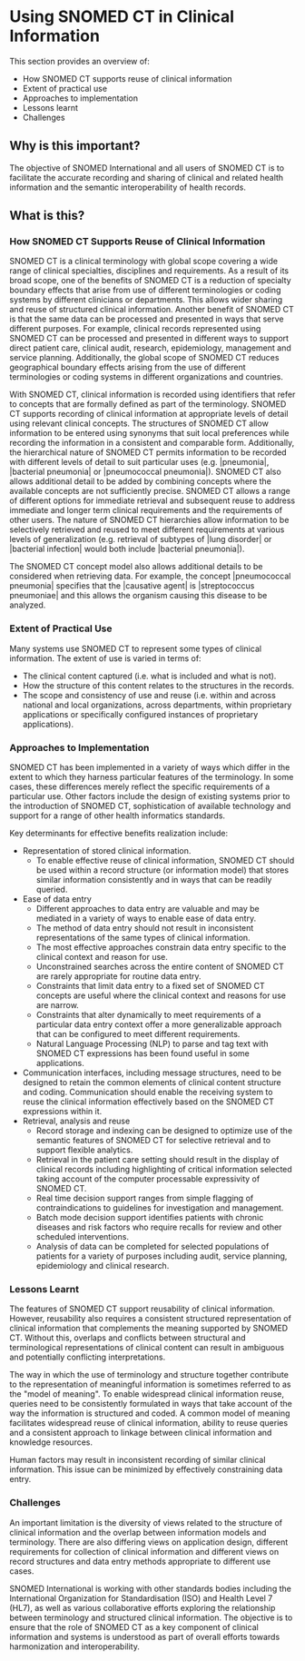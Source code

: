 # Using SNOMED CT in Clinical Information

This section provides an overview of:

* How SNOMED CT supports reuse of clinical information
* Extent of practical use
* Approaches to implementation
* Lessons learnt
* Challenges

## Why is this important?

The objective of SNOMED International and all users of SNOMED CT is to facilitate the accurate recording and sharing of clinical and related health information and the semantic interoperability of health records.

## What is this?

### How SNOMED CT Supports Reuse of Clinical Information

SNOMED CT is a clinical terminology with global scope covering a wide range of clinical specialties, disciplines and requirements. As a result of its broad scope, one of the benefits of SNOMED CT is a reduction of specialty boundary effects that arise from use of different terminologies or coding systems by different clinicians or departments. This allows wider sharing and reuse of structured clinical information. Another benefit of SNOMED CT is that the same data can be processed and presented in ways that serve different purposes. For example, clinical records represented using SNOMED CT can be processed and presented in different ways to support direct patient care, clinical audit, research, epidemiology, management and service planning. Additionally, the global scope of SNOMED CT reduces geographical boundary effects arising from the use of different terminologies or coding systems in different organizations and countries.

With SNOMED CT, clinical information is recorded using identifiers that refer to concepts that are formally defined as part of the terminology. SNOMED CT supports recording of clinical information at appropriate levels of detail using relevant clinical concepts. The structures of SNOMED CT allow information to be entered using synonyms that suit local preferences while recording the information in a consistent and comparable form. Additionally, the hierarchical nature of SNOMED CT permits information to be recorded with different levels of detail to suit particular uses (e.g. |pneumonia|, |bacterial pneumonia| or |pneumococcal pneumonia|). SNOMED CT also allows additional detail to be added by combining concepts where the available concepts are not sufficiently precise. SNOMED CT allows a range of different options for immediate retrieval and subsequent reuse to address immediate and longer term clinical requirements and the requirements of other users. The nature of SNOMED CT hierarchies allow information to be selectively retrieved and reused to meet different requirements at various levels of generalization (e.g. retrieval of subtypes of |lung disorder| or |bacterial infection| would both include |bacterial pneumonia|).

The SNOMED CT concept model also allows additional details to be considered when retrieving data. For example, the concept |pneumococcal pneumonia| specifies that the |causative agent| is |streptococcus pneumoniae| and this allows the organism causing this disease to be analyzed.

### Extent of Practical Use

Many systems use SNOMED CT to represent some types of clinical information. The extent of use is varied in terms of:

* The clinical content captured (i.e. what is included and what is not).
* How the structure of this content relates to the structures in the records.
* The scope and consistency of use and reuse (i.e. within and across national and local organizations, across departments, within proprietary applications or specifically configured instances of proprietary applications).

### Approaches to Implementation

SNOMED CT has been implemented in a variety of ways which differ in the extent to which they harness particular features of the terminology. In some cases, these differences merely reflect the specific requirements of a particular use. Other factors include the design of existing systems prior to the introduction of SNOMED CT, sophistication of available technology and support for a range of other health informatics standards.

Key determinants for effective benefits realization include:

* Representation of stored clinical information.
  * To enable effective reuse of clinical information, SNOMED CT should be used within a record structure (or information model) that stores similar information consistently and in ways that can be readily queried.
* Ease of data entry
  * Different approaches to data entry are valuable and may be mediated in a variety of ways to enable ease of data entry.
  * The method of data entry should not result in inconsistent representations of the same types of clinical information.
  * The most effective approaches constrain data entry specific to the clinical context and reason for use.
  * Unconstrained searches across the entire content of SNOMED CT are rarely appropriate for routine data entry.
  * Constraints that limit data entry to a fixed set of SNOMED CT concepts are useful where the clinical context and reasons for use are narrow.
  * Constraints that alter dynamically to meet requirements of a particular data entry context offer a more generalizable approach that can be configured to meet different requirements.
  * Natural Language Processing (NLP) to parse and tag text with SNOMED CT expressions has been found useful in some applications.
* Communication interfaces, including message structures, need to be designed to retain the common elements of clinical content structure and coding. Communication should enable the receiving system to reuse the clinical information effectively based on the SNOMED CT expressions within it.
* Retrieval, analysis and reuse
  * Record storage and indexing can be designed to optimize use of the semantic features of SNOMED CT for selective retrieval and to support flexible analytics.
  * Retrieval in the patient care setting should result in the display of clinical records including highlighting of critical information selected taking account of the computer processable expressivity of SNOMED CT.
  * Real time decision support ranges from simple flagging of contraindications to guidelines for investigation and management.
  * Batch mode decision support identifies patients with chronic diseases and risk factors who require recalls for review and other scheduled interventions.
  * Analysis of data can be completed for selected populations of patients for a variety of purposes including audit, service planning, epidemiology and clinical research.

### Lessons Learnt

The features of SNOMED CT support reusability of clinical information. However, reusability also requires a consistent structured representation of clinical information that complements the meaning supported by SNOMED CT. Without this, overlaps and conflicts between structural and terminological representations of clinical content can result in ambiguous and potentially conflicting interpretations.

The way in which the use of terminology and structure together contribute to the representation of meaningful information is sometimes referred to as the "model of meaning". To enable widespread clinical information reuse, queries need to be consistently formulated in ways that take account of the way the information is structured and coded. A common model of meaning facilitates widespread reuse of clinical information, ability to reuse queries and a consistent approach to linkage between clinical information and knowledge resources.

Human factors may result in inconsistent recording of similar clinical information. This issue can be minimized by effectively constraining data entry.

### Challenges

An important limitation is the diversity of views related to the structure of clinical information and the overlap between information models and terminology. There are also differing views on application design, different requirements for collection of clinical information and different views on record structures and data entry methods appropriate to different use cases.

SNOMED International is working with other standards bodies including the International Organization for Standardisation (ISO) and Health Level 7 (HL7), as well as various collaborative efforts exploring the relationship between terminology and structured clinical information. The objective is to ensure that the role of SNOMED CT as a key component of clinical information and systems is understood as part of overall efforts towards harmonization and interoperability.
